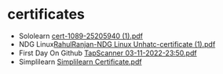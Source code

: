 # certificates
* Sololearn [cert-1089-25205940 (1).pdf](https://github.com/rahulra119/M1_MARCH_2022/files/8245859/cert-1089-25205940.1.pdf)
* NDG Linux[RahulRanjan-NDG Linux Unhatc-certificate (1).pdf](https://github.com/rahulra119/M1_MARCH_2022/files/8245868/RahulRanjan-NDG.Linux.Unhatc-certificate.1.pdf)
* First Day On Github [TapScanner 03-11-2022-23꞉50.pdf](https://github.com/rahulra119/M1_MARCH_2022/files/8245895/TapScanner.03-11-2022-23.50.pdf)
* Simplilearn [Simplilearn Certificate.pdf](https://github.com/rahulra119/M1_MARCH_2022/files/8245915/Simplilearn.Certificate.pdf)
